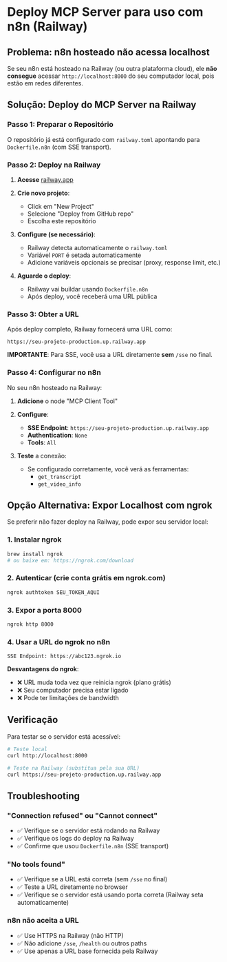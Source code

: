 # Deploy MCP Server para uso com n8n (Railway)

## Problema: n8n hosteado não acessa localhost

Se seu n8n está hosteado na Railway (ou outra plataforma cloud), ele **não consegue** acessar `http://localhost:8000` do seu computador local, pois estão em redes diferentes.

## Solução: Deploy do MCP Server na Railway

### Passo 1: Preparar o Repositório

O repositório já está configurado com `railway.toml` apontando para `Dockerfile.n8n` (com SSE transport).

### Passo 2: Deploy na Railway

1. **Acesse** [railway.app](https://railway.app)

2. **Crie novo projeto**:
   - Click em "New Project"
   - Selecione "Deploy from GitHub repo"
   - Escolha este repositório

3. **Configure (se necessário)**:
   - Railway detecta automaticamente o `railway.toml`
   - Variável `PORT` é setada automaticamente
   - Adicione variáveis opcionais se precisar (proxy, response limit, etc.)

4. **Aguarde o deploy**:
   - Railway vai buildar usando `Dockerfile.n8n`
   - Após deploy, você receberá uma URL pública

### Passo 3: Obter a URL

Após deploy completo, Railway fornecerá uma URL como:
```
https://seu-projeto-production.up.railway.app
```

**IMPORTANTE**: Para SSE, você usa a URL diretamente **sem** `/sse` no final.

### Passo 4: Configurar no n8n

No seu n8n hosteado na Railway:

1. **Adicione** o node "MCP Client Tool"

2. **Configure**:
   - **SSE Endpoint**: `https://seu-projeto-production.up.railway.app`
   - **Authentication**: `None`
   - **Tools**: `All`

3. **Teste** a conexão:
   - Se configurado corretamente, você verá as ferramentas:
     - `get_transcript`
     - `get_video_info`

## Opção Alternativa: Expor Localhost com ngrok

Se preferir não fazer deploy na Railway, pode expor seu servidor local:

### 1. Instalar ngrok
```bash
brew install ngrok
# ou baixe em: https://ngrok.com/download
```

### 2. Autenticar (crie conta grátis em ngrok.com)
```bash
ngrok authtoken SEU_TOKEN_AQUI
```

### 3. Expor a porta 8000
```bash
ngrok http 8000
```

### 4. Usar a URL do ngrok no n8n
```
SSE Endpoint: https://abc123.ngrok.io
```

**Desvantagens do ngrok**:
- ❌ URL muda toda vez que reinicia ngrok (plano grátis)
- ❌ Seu computador precisa estar ligado
- ❌ Pode ter limitações de bandwidth

## Verificação

Para testar se o servidor está acessível:

```bash
# Teste local
curl http://localhost:8000

# Teste na Railway (substitua pela sua URL)
curl https://seu-projeto-production.up.railway.app
```

## Troubleshooting

### "Connection refused" ou "Cannot connect"
- ✅ Verifique se o servidor está rodando na Railway
- ✅ Verifique os logs do deploy na Railway
- ✅ Confirme que usou `Dockerfile.n8n` (SSE transport)

### "No tools found"
- ✅ Verifique se a URL está correta (sem `/sse` no final)
- ✅ Teste a URL diretamente no browser
- ✅ Verifique se o servidor está usando porta correta (Railway seta automaticamente)

### n8n não aceita a URL
- ✅ Use HTTPS na Railway (não HTTP)
- ✅ Não adicione `/sse`, `/health` ou outros paths
- ✅ Use apenas a URL base fornecida pela Railway
